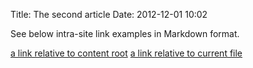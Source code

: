 Title: The second article
Date: 2012-12-01 10:02

See below intra-site link examples in Markdown format.

[a link relative to content root](|filename|/article1.rst)
[a link relative to current file](|filename|../article1.rst)

